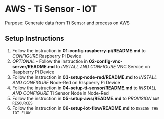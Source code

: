 # AWS - Ti Sensor - IOT
Purpose: Generate data from Ti Sensor and process on AWS

## Setup Instructions
1. Follow the instruction in **01-config-raspberry-pi/README.md** to *CONFIGURE* Raspberry Pi Device
2. *OPTIONAL* - Follow the instruction in **02-config-vnc-server/README.md** to *INSTALL AND CONFIGURE* VNC Service on Raspberry Pi Device
3. Follow the instruction in **03-setup-node-red/README.md** to *INSTALL AND CONFIGURE* Node-Red on Raspberry Pi Device
4. Follow the instruction in **04-setup-ti-sensor/README.md** to *INSTALL AND CONFIGURE* Ti Sensor Node in Node-Red
5. Follow the instruction in **05-setup-aws/README.md** to *PROVISION* `AWS RESOURCES`
6. Follow the instruction in **06-setup-iot-flow/README.md** to `DESIGN THE IOT FLOW`
